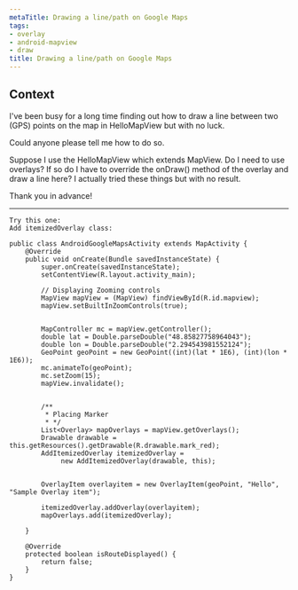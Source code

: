 ```yaml
---
metaTitle: Drawing a line/path on Google Maps
tags:
- overlay
- android-mapview
- draw
title: Drawing a line/path on Google Maps
---
```


## Context

I've been busy for a long time finding out how to draw a line between two (GPS) points on the map in HelloMapView but with no luck.


Could anyone please tell me how to do so.


Suppose I use the HelloMapView which extends MapView. Do I need to use overlays? If so do I have to override the onDraw() method of the overlay and draw a line here? I actually tried these things but with no result.


Thank you in advance!



---


```
Try this one:
Add itemizedOverlay class:

public class AndroidGoogleMapsActivity extends MapActivity {
    @Override
    public void onCreate(Bundle savedInstanceState) {
        super.onCreate(savedInstanceState);
        setContentView(R.layout.activity_main);

        // Displaying Zooming controls
        MapView mapView = (MapView) findViewById(R.id.mapview);
        mapView.setBuiltInZoomControls(true);


        MapController mc = mapView.getController();
        double lat = Double.parseDouble("48.85827758964043");
        double lon = Double.parseDouble("2.294543981552124");
        GeoPoint geoPoint = new GeoPoint((int)(lat * 1E6), (int)(lon * 1E6));
        mc.animateTo(geoPoint);
        mc.setZoom(15);
        mapView.invalidate(); 


        /**
         * Placing Marker
         * */
        List<Overlay> mapOverlays = mapView.getOverlays();
        Drawable drawable = this.getResources().getDrawable(R.drawable.mark_red);
        AddItemizedOverlay itemizedOverlay = 
             new AddItemizedOverlay(drawable, this);


        OverlayItem overlayitem = new OverlayItem(geoPoint, "Hello", "Sample Overlay item");

        itemizedOverlay.addOverlay(overlayitem);
        mapOverlays.add(itemizedOverlay);

    }

    @Override
    protected boolean isRouteDisplayed() {
        return false;
    }
}

```
